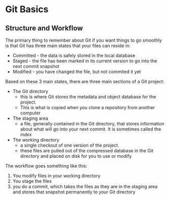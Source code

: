 # Git Basics

## Structure and Workflow
The primary thing to remember about Git if you want things to go smoothly is that Git has three main states that your files can reside in:
* Committed - the data is safely stored in the local database
* Staged - the file has been marked in its current version to go into the next commit snapshot
* Modified - you have changed the file, but not commited it yet

Based on these 3 main states, there are three main sections of a Git project:
* The Git directory
    * this is where Git stores the metadata and object database for the project.
    * This is what is copied when you clone a repository from another computer
* The staging area
    * a file, generally contained in the Git directory, that stores information about what will go into your next commit. It is sometimes called the *index*
* The working directory
    * a single checkout of one version of the project.
    * these files are pulled out of the compressed database in the Git directory and placed on disk for you to use or modify

The workflow goes something like this:
1. You modify files in your working directory
2. You stage the files
3. you do a commit, which takes the files as they are in the staging area and stores that snapshot permanently to your Git directory
